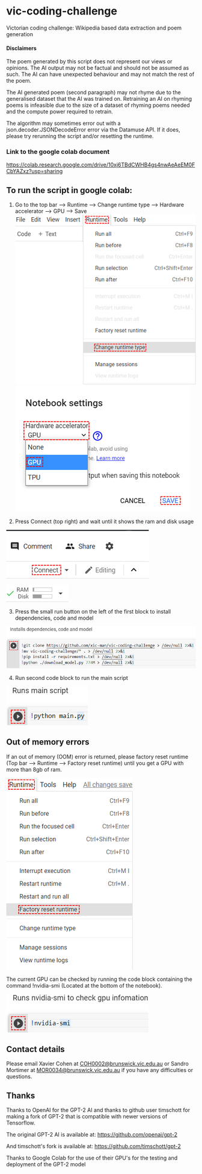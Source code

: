 # vic-coding-challenge
Victorian coding challenge: Wikipedia based data extraction and poem generation

#### Disclaimers
The poem generated by this script does not represent our views or opinions. The AI output may not be factual and should not be assumed as such. The AI can have unexpected behaviour and may not match the rest of the poem.

The AI generated poem (second paragraph) may not rhyme due to the generalised dataset that the AI was trained on. Retraining an AI on rhyming poems is infeasible due to the size of a dataset of rhyming poems needed and the compute power required to retrain.


The algorithm may sometimes error out with a json.decoder.JSONDecodeError error via the Datamuse API. If it does, please try rerunning the script and/or resetting the runtime.

### Link to the google colab document
https://colab.research.google.com/drive/10xj6TBdCWHB4gs4nwAeAeEM0FCbYAZxz?usp=sharing

## To run the script in google colab:
1. Go to the top bar --> Runtime --> Change runtime type --> Hardware accelerator --> GPU --> Save
![](images/step%201.png)
![](images/step%202.png)

2. Press Connect (top right) and wait until it shows the ram and disk usage

![](images/step%203.png)

![](images/step%204.png)

3. Press the small run button on the left of the first block to install dependencies, code and model  

![](images/step%205.png)

4. Run second code block to run the main script

![](images/step%206.png)

## Out of memory errors
If an out of memory (OOM) error is returned, please factory reset runtime (Top bar --> Runtime --> Factory reset runtime) until you get a GPU with more than 8gb of ram. 

![](images/step%207.png)

The current GPU can be checked by running the code block containing the command !nvidia-smi (Located at the bottom of the notebook).

![](images/step%208.png)

## Contact details
Please email Xavier Cohen at COH0002@brunswick.vic.edu.au or Sandro Mortimer at MOR0034@brunswick.vic.edu.au if you have any difficulties or questions.

## Thanks
Thanks to OpenAI for the GPT-2 AI and thanks to github user timschott for making a fork of GPT-2 that is compatible with newer versions of Tensorflow.

The original GPT-2 AI is available at: https://github.com/openai/gpt-2

And timschott's fork is available at: https://github.com/timschott/gpt-2

Thanks to Google Colab for the use of their GPU's for the testing and deployment of the GPT-2 model
